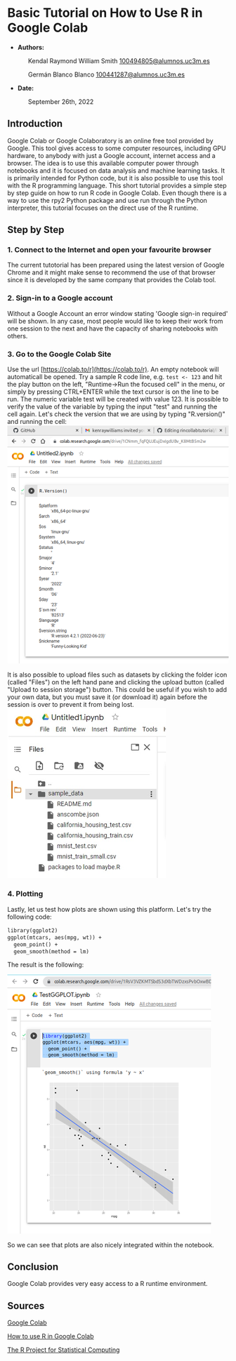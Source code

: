 # Basic Tutorial on How to Use R in Google Colab

- **Authors:**

&nbsp;&nbsp;&nbsp;&nbsp;&nbsp;&nbsp;&nbsp;&nbsp;&nbsp;&nbsp;&nbsp;&nbsp;Kendal Raymond William Smith <100494805@alumnos.uc3m.es>

&nbsp;&nbsp;&nbsp;&nbsp;&nbsp;&nbsp;&nbsp;&nbsp;&nbsp;&nbsp;&nbsp;&nbsp;Germán Blanco Blanco <100441287@alumnos.uc3m.es>
- **Date:**

&nbsp;&nbsp;&nbsp;&nbsp;&nbsp;&nbsp;&nbsp;&nbsp;&nbsp;&nbsp;&nbsp;&nbsp;September 26th, 2022

## Introduction

Google Colab or Google Colaboratory is an online free tool provided by Google.
This tool gives access to some computer resources, including GPU hardware, to anybody with just a Google account, internet access and a browser.
The idea is to use this available computer power through notebooks and it is focused on data analysis and machine learning tasks.
It is primarily intended for Python code, but it is also possible to use this tool with the R programming language.
This short tutorial provides a simple step by step guide on how to run R code in Google Colab.
Even though there is a way to use the rpy2 Python package and use run through the Python interpreter, this tutorial focuses on the direct use of the R runtime.

## Step by Step

### 1. Connect to the Internet and open your favourite browser
The current tutotorial has been prepared using the latest version of Google Chrome and it might make sense to recommend the use of that browser since it is developed by the same company that provides the Colab tool.
### 2. Sign-in to a Google account
Without a Google Account an error window stating 'Google sign-in required'  will be shown.
In any case, most people would like to keep their work from one session to the next and have the capacity of sharing notebooks with others.
### 3. Go to the Google Colab Site
Use the url [https://colab.to/r](https://colab.to/r).
An empty notebook will automaticall be opened.
Try a sample R code line, e.g. `test <- 123` and hit the play button on the left, "Runtime->Run the focused cell" in the menu, or simply by pressing CTRL+ENTER while the text cursor is on the line to be run.
The numeric variable test will be created with value $123$.
It is possible to verify the value of the variable by typing the input "test" and running the cell again.
Let's check the version that we are using by typing "R.version()" and running the cell:
![R Version](images/colab_R_version.png)

It is also possible to upload files such as datasets by clicking the folder icon (called "Files") on the left hand pane and clicking the upload button (called "Upload to session storage") button. This could be useful if you wish to add your own data, but you must save it (or download it) again before the session is over to prevent it from being lost.
![Files](images/folders.jpeg)

### 4. Plotting
Lastly, let us test how plots are shown using this platform.
Let's try the following code:
```
library(ggplot2)
ggplot(mtcars, aes(mpg, wt)) +
  geom_point() +
  geom_smooth(method = lm) 
```
The result is the following:

![GGPLOT](images/ggplot.png)

So we can see that plots are also nicely integrated within the notebook.

## Conclusion

Google Colab provides very easy access to a R runtime environment.

## Sources

[Google Colab](https://colab.research.google.com/)

[How to use R in Google Colab](https://towardsdatascience.com/how-to-use-r-in-google-colab-b6e02d736497)

[The R Project for Statistical Computing](https://www.r-project.org/)
